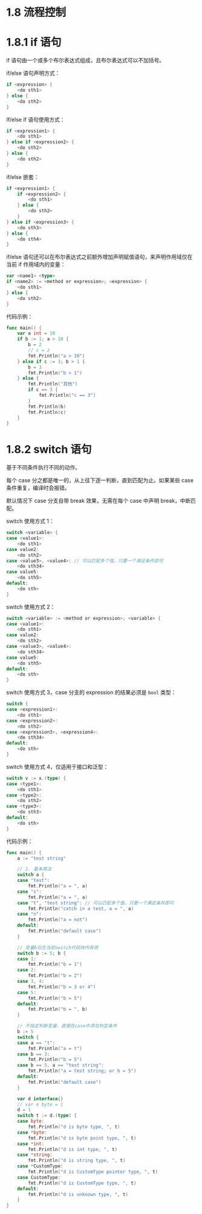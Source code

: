 # 1.8 流程控制

# 1.8.1 if 语句

if 语句由一个或多个布尔表达式组成，且布尔表达式可以不加括号。

if/else 语句声明方式：

```go
if <expression> {
    <do sth1>
} else {
    <do sth2>
}
```

If/else if 语句使用方式：

```go
if <expression1> {
    <do sth1>
} else if <expression2> {
    <do sth2>
} else {
    <do sth2>
}
```

if/else 嵌套：

```go
if <expression1> {
    if <expression2> {
        <do sth1>
    } else {
        <do sth2>
    }
} else if <expression3> {
    <do sth3>
} else {
    <do sth4>
}
```

if/else 语句还可以在布尔表达式之前额外增加声明赋值语句，来声明作用域仅在当前 if 作用域内的变量：

```go
var <name1> <type>
if <name2> := <method or expression>; <expression> {
    <do sth1>
} else {
    <do sth2>
}
```

代码示例：

```go
func main() {
    var a int = 10
    if b := 1; a > 10 {
        b = 2
        // c = 2
        fmt.Println("a > 10")
    } else if c := 3; b > 1 {
        b = 3
        fmt.Println("b > 1")
    } else {
        fmt.Println("其他")
        if c == 3 {
            fmt.Println("c == 3")
        }
        fmt.Println(b)
        fmt.Println(c)
    }
}
```

# 1.8.2 switch 语句

基于不同条件执行不同的动作。

每个 case 分之都是唯一的，从上往下逐一判断，直到匹配为止。如果某些 case 条件重复，编译时会报错。

默认情况下 case 分支自带 break 效果，无需在每个 case 中声明 break，中断匹配。

switch 使用方式 1：

```go
switch <variable> {
case <value1>:
    <do sth1>
case value2:
    <do sth2>
case <value3>, <value4>: // 可以匹配多个值，只要一个满足条件即可
    <do sth34>
case value5:
    <do sth5>
default:
    <do sth>
}
```

switch 使用方式 2：

```go
switch <variable> := <method or expression>; <variable> {
case <value1>:
    <do sth1>
case value2:
    <do sth2>
case <value3>, <value4>:
    <do sth34>
case value5:
    <do sth5>
default:
    <do sth>
}
```

switch 使用方式 3，case 分支的 expression 的结果必须是 `bool` 类型：

```go
switch {
case <expression1>:
    <do sth1>
case <expression2>:
    <do sth2>
case <expression3>, <expression4>:
    <do sth34>
default:
    <do sth>
}
```

switch 使用方式 4，仅适用于接口和泛型：

```go
switch v := x.(type) {
case <type1>:
    <do sth1>
case <type2>:
    <do sth2>
case <type3>:
    <do sth3>
default:
    <do sth>
}
```

代码示例：

```go
func main() {
    a := "test string"

    // 1. 基本用法
    switch a {
    case "test":
        fmt.Println("a = ", a)
    case "s":
        fmt.Println("a = ", a)
    case "t", "test string": // 可以匹配多个值，只要一个满足条件即可
        fmt.Println("catch in a test, a = ", a)
    case "n":
        fmt.Println("a = not")
    default:
        fmt.Println("default case")
    }

    // 变量b仅在当前switch代码块内有效
    switch b := 5; b {
    case 1:
        fmt.Println("b = 1")
    case 2:
        fmt.Println("b = 2")
    case 3, 4:
        fmt.Println("b = 3 or 4")
    case 5:
        fmt.Println("b = 5")
    default:
        fmt.Println("b = ", b)
    }

    // 不指定判断变量，直接在case中添加判定条件
    b := 5
    switch {
    case a == "t":
        fmt.Println("a = t")
    case b == 3:
        fmt.Println("b = 5")
    case b == 5, a == "test string":
        fmt.Println("a = test string; or b = 5")
    default:
        fmt.Println("default case")
    }

    var d interface{}
    // var e byte = 1
    d = 1
    switch t := d.(type) {
    case byte:
        fmt.Println("d is byte type, ", t)
    case *byte:
        fmt.Println("d is byte point type, ", t)
    case *int:
        fmt.Println("d is int type, ", t)
    case *string:
        fmt.Println("d is string type, ", t)
    case *CustomType:
        fmt.Println("d is CustomType pointer type, ", t)
    case CustomType:
        fmt.Println("d is CustomType type, ", t)
    default:
        fmt.Println("d is unknown type, ", t)
    }
}
```